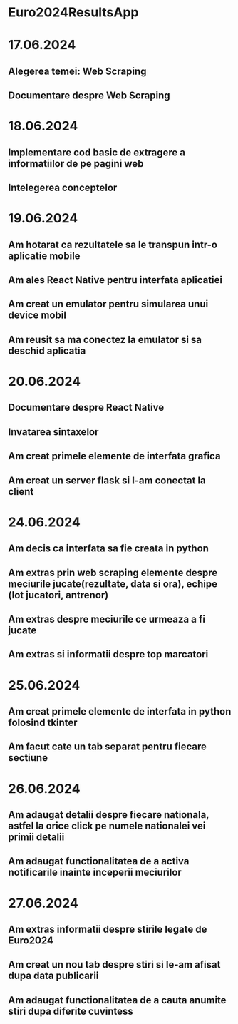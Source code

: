 # Euro2024ResultsApp
# 17.06.2024
## Alegerea temei: Web Scraping
## Documentare despre Web Scraping
# 18.06.2024
## Implementare cod basic de extragere a informatiilor de pe pagini web
## Intelegerea conceptelor
# 19.06.2024
## Am hotarat ca rezultatele sa le transpun intr-o aplicatie mobile
## Am ales React Native pentru interfata aplicatiei
## Am creat un emulator pentru simularea unui device mobil
## Am reusit sa ma conectez la emulator si sa deschid aplicatia
# 20.06.2024
## Documentare despre React Native
## Invatarea sintaxelor
## Am creat primele elemente de interfata grafica
## Am creat un server flask si l-am conectat la client
# 24.06.2024
## Am decis ca interfata sa fie creata in python
## Am extras prin web scraping elemente despre meciurile jucate(rezultate, data si ora), echipe (lot jucatori, antrenor) 
## Am extras despre meciurile ce urmeaza a fi jucate
## Am extras si informatii despre top marcatori
# 25.06.2024
## Am creat primele elemente de interfata in python folosind tkinter
## Am facut cate un tab separat pentru fiecare sectiune
# 26.06.2024
## Am adaugat detalii despre fiecare nationala, astfel la orice click pe numele nationalei vei primii detalii
## Am adaugat functionalitatea de a activa notificarile inainte inceperii meciurilor
# 27.06.2024
## Am extras informatii despre stirile legate de Euro2024
## Am creat un nou tab despre stiri si le-am afisat dupa data publicarii
## Am adaugat functionalitatea de a cauta anumite stiri dupa diferite cuvintess
